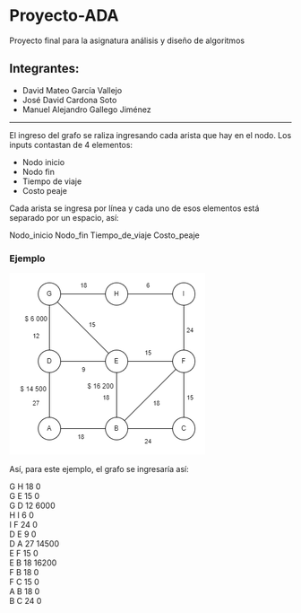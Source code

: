 # Proyecto-ADA
Proyecto final para la asignatura análisis y diseño de algoritmos

## Integrantes:

- David Mateo García Vallejo
- José David Cardona Soto
- Manuel Alejandro Gallego Jiménez

***

El ingreso del grafo se raliza ingresando cada arista que hay en el nodo.
Los inputs contastan de 4 elementos: 

- Nodo inicio
- Nodo fin
- Tiempo de viaje 
- Costo peaje

Cada arista se ingresa por línea y cada uno de esos elementos está separado por un espacio, así:

Nodo_inicio Nodo_fin Tiempo_de_viaje Costo_peaje   

### Ejemplo

![Ejemplo de grafo.](https://raw.githubusercontent.com/ManuelGallegoJ/Proyecto-ADA/main/assets/ejemplo-png.png)

Así, para este ejemplo, el grafo se ingresaría así: 

G H 18 0  
G E 15 0  
G D 12 6000  
H I 6 0  
I F 24 0  
D E 9 0  
D A 27 14500  
E F 15 0  
E B 18 16200  
F B 18 0  
F C 15 0  
A B 18 0  
B C 24 0  
